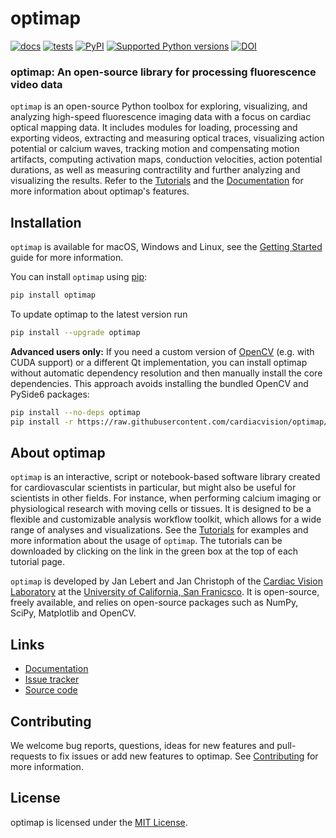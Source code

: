 # optimap

[![docs](https://github.com/cardiacvision/optimap/actions/workflows/docs.yml/badge.svg)](https://cardiacvision.github.io/optimap/)
[![tests](https://github.com/cardiacvision/optimap/actions/workflows/main.yml/badge.svg)](https://github.com/cardiacvision/optimap/actions/workflows/main.yml)
[![PyPI](https://img.shields.io/pypi/v/optimap.svg)](https://pypi.org/project/optimap/)
[![Supported Python versions](https://img.shields.io/pypi/pyversions/optimap.svg)](https://python.org)
[![DOI](https://zenodo.org/badge/DOI/10.5281/zenodo.8336455.svg)](https://doi.org/10.5281/zenodo.13922150)

### optimap: An open-source library for processing fluorescence video data

`optimap` is an open-source Python toolbox for exploring, visualizing, and analyzing high-speed fluorescence imaging data with a focus on cardiac optical mapping data. It includes modules for loading, processing and exporting videos, extracting and measuring optical traces, visualizing action potential or calcium waves, tracking motion and compensating motion artifacts, computing activation maps, conduction velocities, action potential durations, as well as measuring contractility and further analyzing and visualizing the results. Refer to the [Tutorials](https://cardiacvision.github.io/optimap/main/tutorials/) and the [Documentation](https://cardiacvision.github.io/optimap/) for more information about optimap's features.

## Installation

`optimap` is available for macOS, Windows and Linux, see the [Getting Started](https://cardiacvision.github.io/optimap/main/chapters/getting_started/) guide for more information.

You can install `optimap` using [pip](https://packaging.python.org/en/latest/tutorials/installing-packages/):

```bash
pip install optimap
```

To update optimap to the latest version run

```bash
pip install --upgrade optimap
```

**Advanced users only:** If you need a custom version of [OpenCV](https://opencv.org) (e.g. with CUDA support) or a different Qt implementation, you can install optimap without automatic dependency resolution and then manually install the core dependencies. This approach avoids installing the bundled OpenCV and PySide6 packages:

```bash
pip install --no-deps optimap
pip install -r https://raw.githubusercontent.com/cardiacvision/optimap/refs/heads/main/requirements-core.txt
```

## About optimap

`optimap` is an interactive, script or notebook-based software library created for cardiovascular scientists in particular, but might also be useful for scientists in other fields. For instance, when performing calcium imaging or physiological research with moving cells or tissues. It is designed to be a flexible and customizable analysis workflow toolkit, which allows for a wide range of analyses and visualizations. See the [Tutorials](https://cardiacvision.github.io/optimap/main/tutorials/) for examples and more information about the usage of `optimap`. The tutorials can be downloaded by clicking on the link in the green box at the top of each tutorial page.

`optimap` is developed by Jan Lebert and Jan Christoph of the [Cardiac Vision Laboratory](https://cardiacvision.ucsf.edu) at the [University of California, San Franicsco](https://www.ucsf.edu). It is open-source, freely available, and relies on open-source packages such as NumPy, SciPy, Matplotlib and OpenCV.

## Links

- [Documentation](https://cardiacvision.github.io/optimap/)
- [Issue tracker](https://github.com/cardiacvision/optimap/issues)
- [Source code](https://github.com/cardiacvision/optimap)

## Contributing

We welcome bug reports, questions, ideas for new features and pull-requests to fix issues or add new features to optimap. See [Contributing](https://cardiacvision.github.io/optimap/main/chapters/contributing/) for more information.

## License

optimap is licensed under the [MIT License](https://github.com/cardiacvision/optimap/blob/main/LICENSE.md).
